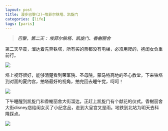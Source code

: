 ```yaml
---
layout: post
title: 漫步巴黎(2)—埃菲尔铁塔、凯旋门
categories: [life]
tags: [paris]
---
```



> ***巴黎，第二天： 埃菲尔铁塔、凯旋门、香榭丽舍***

第二天早晨，溜达着先奔铁塔，所有买的票都没有电梯，必须用爬的，抱闺女负重前行。

![](http://mattma2009.qiniudn.com/20140501pairs%2F2day-1.jpg)

塔上视野很好，能够清楚看到荣军院、圣母院，蒙马特高地的圣心教堂。下来铁塔到对面的夏约宫，拍塔最好的视角，拍完回去睡午觉，呵呵！

![](http://mattma2009.qiniudn.com/20140501pairs%2F2day-2.jpg)

下午睡醒到凯旋门和香榭丽舍大街溜达，正赶上凯旋门有个献花的仪式。香榭丽舍大街disney店给闺女买了小纪念品，走到大皇宫又是雨。地铁到北站为明天去科隆踩点。

![](http://mattma2009.qiniudn.com/20140501pairs%2F2day-5.jpg)



